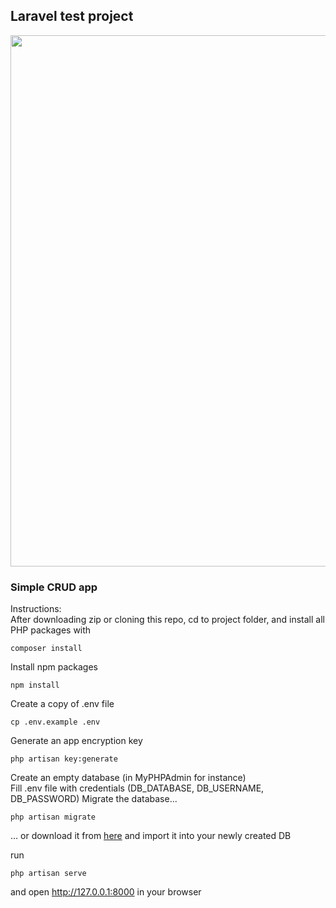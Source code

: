 ## Laravel test project

<p align="center"><img src="https://i.imgur.com/Ayk3DaX.png" width="850"></p>

### Simple CRUD app

Instructions:\
After downloading zip or cloning this repo, cd to project folder, and install all PHP packages with

```
composer install
```

Install npm packages

```
npm install
```

Create a copy of .env file

```
cp .env.example .env
```

Generate an app encryption key

```
php artisan key:generate
```

Create an empty database (in MyPHPAdmin for instance)\
Fill .env file with credentials (DB_DATABASE, DB_USERNAME, DB_PASSWORD)
Migrate the database...

```
php artisan migrate
```

... or download it from [here](https://drive.google.com/file/d/1seZ8CKRfUud3QYVw6qZp5p0JYWhpbdto/view?usp=sharing) and import it into your newly created DB

run

```
php artisan serve
```

and open http://127.0.0.1:8000 in your browser

